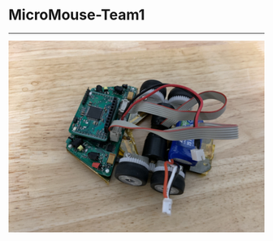 # MicroMouse-Team1

************************************************************************************************************************************


![Micromouse Robot](MicromouseRobot.jpg)
